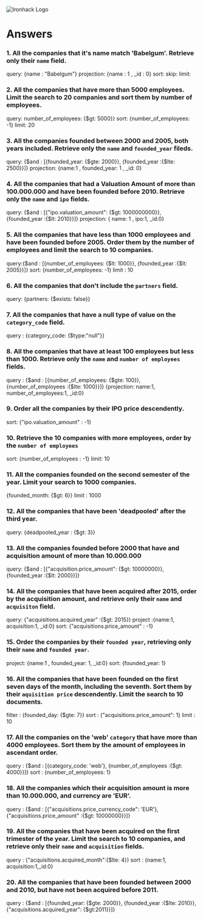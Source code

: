 ![Ironhack Logo](https://i.imgur.com/1QgrNNw.png)

# Answers

### 1. All the companies that it's name match 'Babelgum'. Retrieve only their `name` field.

query: {name : "Babelgum"}
projection: {name : 1 , _id : 0}
sort: 
skip: 
limit: 
### 2. All the companies that have more than 5000 employees. Limit the search to 20 companies and sort them by **number of employees**.

query: number_of_employees: {$gt: 5000}}
sort: {number_of_employees: -1}
limit: 20
### 3. All the companies founded between 2000 and 2005, both years included. Retrieve only the `name` and `founded_year` fileds.

query: {$and : [{founded_year: {$gte: 2000}}, {founded_year :{$lte: 2500}}]}
projection: {name:1 , founded_year: 1 , _id: 0}

### 4. All the companies that had a Valuation Amount of more than 100.000.000 and have been founded before 2010. Retrieve only the `name` and `ipo` fields.

query: {$and : [{"ipo.valuation_amount": {$gt: 1000000000}}, {founded_year :{$lt: 2010}}]}
projection: { name: 1 , ipo:1, _id:0}

### 5. All the companies that have less than 1000 employees and have been founded before 2005. Order them by the number of employees and limit the search to 10 companies.
query:{$and : [{number_of_employees: {$lt: 1000}}, {founded_year :{$lt: 2005}}]}
sort: {number_of_employees: -1}
limit : 10


### 6. All the companies that don't include the `partners` field.

 query: {partners: {$exists: false}}

### 7. All the companies that have a null type of value on the `category_code` field.
query : {category_code: {$type:"null"}}



### 8. All the companies that have at least 100 employees but less than 1000. Retrieve only the `name` and `number of employees` fields.
query : {$and : [{number_of_employees: {$gte: 100}}, {number_of_employees :{$lte: 1000}}]}
{projection: name:1, number_of_employees:1, _id:0}

### 9. Order all the companies by their IPO price descendently.

sort: {"ipo.valuation_amount" : -1}

### 10. Retrieve the 10 companies with more employees, order by the `number of employees`

sort: {number_of_employees : -1}
limit: 10

### 11. All the companies founded on the second semester of the year. Limit your search to 1000 companies.

{founded_month: {$gt: 6}}
limit : 1000

### 12. All the companies that have been 'deadpooled' after the third year.
query: {deadpooled_year : {$gt: 3}}


### 13. All the companies founded before 2000 that have and acquisition amount of more than 10.000.000
query: {$and : [{"acquisition.price_amount": {$gt: 10000000}}, {founded_year :{$lt: 2000}}]}


### 14. All the companies that have been acquired after 2015, order by the acquisition amount, and retrieve only their `name` and `acquisiton` field.

query: {"acquisitions.acquired_year" :{$gt: 2015}}
project :{name:1, acquisition:1, _id:0}
sort: {"acquisitions.price_amount" : -1}


### 15. Order the companies by their `founded year`, retrieving only their `name` and `founded year`.

project: {name:1 , founded_year: 1, _id:0}
sort: {founded_year: 1}

### 16. All the companies that have been founded on the first seven days of the month, including the seventh. Sort them by their `aquisition price` descendently. Limit the search to 10 documents.

filter : {founded_day: {$gte: 7}}
sort : {"acquisitions.price_amount": 1}
limit : 10

### 17. All the companies on the 'web' `category` that have more than 4000 employees. Sort them by the amount of employees in ascendant order.

query : {$and : [{category_code: 'web'}, {number_of_employees :{$gt: 4000}}]}
sort : {number_of_employees: 1}


### 18. All the companies which their acquisition amount is more than 10.000.000, and currency are 'EUR'.

query : {$and : [{"acquisitions.price_currency_code": 'EUR'}, {"acquisitions.price_amount" :{$gt: 10000000}}]}

### 19. All the companies that have been acquired on the first trimester of the year. Limit the search to 10 companies, and retrieve only their `name` and `acquisition` fields.
query : {"acquisitions.acquired_month":{$lte: 4}}
sort : {name:1, acquisition:1,_id:0}


### 20. All the companies that have been founded between 2000 and 2010, but have not been acquired before 2011.

query : {$and : [{founded_year: {$gte: 2000}}, {founded_year :{$lte: 2010}}, {"acquisitions.acquired_year": {$gt:2011}}]}
